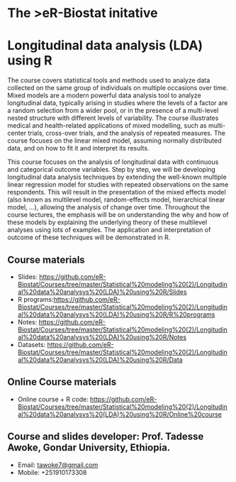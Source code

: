 # The >eR-Biostat initative
# Longitudinal data analysis (LDA) using R

The course covers statistical tools and methods used to analyze data collected on the same group of individuals on multiple occasions over time. 
Mixed models are a modern powerful data analysis tool to analyze longitudinal data, typically arising in studies where the levels of a factor 
are a random selection from a wider pool, or in the presence of a multi-level nested structure with different levels of variability. 
The course illustrates medical and health-related applications of mixed modelling, such as multi-center trials, cross-over trials, and the analysis of repeated measures. 
The course focuses on the linear mixed model, assuming normally distributed data, and on how to fit it and interpret its results.

This course focuses on the analysis of longitudinal data with continuous and categorical outcome variables. Step by step, we will be developing longitudinal data analysis techniques by extending the well-known multiple linear regression model for studies with repeated observations on the same respondents. This will result in the presentation of the mixed effects model (also known as multilevel model, random-effects model, hierarchical linear model, ...), allowing the analysis of change over time.
Throughout the course lectures, the emphasis will be on understanding the why and how of these models by explaining the underlying theory of these multilevel analyses using lots of examples. The application and interpretation of outcome of these techniques will be demonstrated in R.


## Course materials

 * Slides: https://github.com/eR-Biostat/Courses/tree/master/Statistical%20modeling%20(2)/Longitudinal%20data%20analysys%20(LDA)%20using%20R/Slides
 * R programs:https://github.com/eR-Biostat/Courses/tree/master/Statistical%20modeling%20(2)/Longitudinal%20data%20analysys%20(LDA)%20using%20R/R%20programs
 * Notes: https://github.com/eR-Biostat/Courses/tree/master/Statistical%20modeling%20(2)/Longitudinal%20data%20analysys%20(LDA)%20using%20R/Notes
 * Datasets: https://github.com/eR-Biostat/Courses/tree/master/Statistical%20modeling%20(2)/Longitudinal%20data%20analysys%20(LDA)%20using%20R/Data
 
 ## Online Course materials
 * Online course + R code: https://github.com/eR-Biostat/Courses/tree/master/Statistical%20modeling%20(2)/Longitudinal%20data%20analysys%20(LDA)%20using%20R/Online%20course

## Course and slides developer:  Prof. Tadesse Awoke, Gondar University, Ethiopia.
 * Email: tawoke7@gmail.com
 * Mobile: +251910173308
